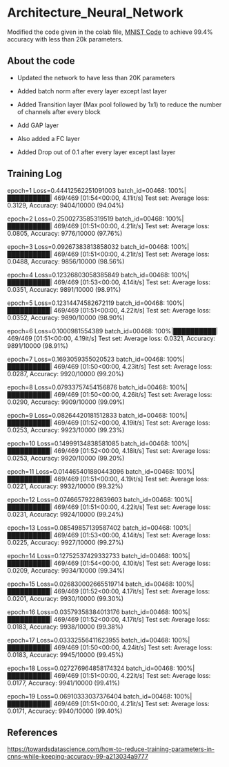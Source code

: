 # Architecture_Neural_Network

Modified the code given in the colab file, [MNIST Code](https://colab.research.google.com/drive/1uJZvJdi5VprOQHROtJIHy0mnY2afjNlx) to achieve 99.4% accuracy with less than 20k parameters. 

## About the code

* Updated the network to have less than 20K parameters

* Added batch norm after every layer except last layer

* Added Transition layer (Max pool followed by 1x1) to reduce the number of channels after every block

* Add GAP layer

* Also added a FC layer

* Added Drop out of 0.1 after every layer except last layer

## Training Log
epoch=1 Loss=0.44412562251091003 batch_id=00468: 100%|██████████| 469/469 [01:54<00:00,  4.11it/s]
Test set: Average loss: 0.3129, Accuracy: 9404/10000 (94.04%)

epoch=2 Loss=0.2500273585319519 batch_id=00468: 100%|██████████| 469/469 [01:51<00:00,  4.21it/s]
Test set: Average loss: 0.0805, Accuracy: 9776/10000 (97.76%)

epoch=3 Loss=0.09267383813858032 batch_id=00468: 100%|██████████| 469/469 [01:51<00:00,  4.21it/s]
Test set: Average loss: 0.0488, Accuracy: 9856/10000 (98.56%)

epoch=4 Loss=0.12326803058385849 batch_id=00468: 100%|██████████| 469/469 [01:53<00:00,  4.14it/s]
Test set: Average loss: 0.0351, Accuracy: 9891/10000 (98.91%)

epoch=5 Loss=0.12314474582672119 batch_id=00468: 100%|██████████| 469/469 [01:51<00:00,  4.22it/s]
Test set: Average loss: 0.0352, Accuracy: 9890/10000 (98.90%)

epoch=6 Loss=0.1000981554389 batch_id=00468: 100%|██████████| 469/469 [01:51<00:00,  4.19it/s]
Test set: Average loss: 0.0321, Accuracy: 9891/10000 (98.91%)

epoch=7 Loss=0.1693059355020523 batch_id=00468: 100%|██████████| 469/469 [01:50<00:00,  4.23it/s]
Test set: Average loss: 0.0287, Accuracy: 9920/10000 (99.20%)

epoch=8 Loss=0.07933757454156876 batch_id=00468: 100%|██████████| 469/469 [01:50<00:00,  4.26it/s]
Test set: Average loss: 0.0290, Accuracy: 9909/10000 (99.09%)

epoch=9 Loss=0.08264420181512833 batch_id=00468: 100%|██████████| 469/469 [01:52<00:00,  4.19it/s]
Test set: Average loss: 0.0253, Accuracy: 9923/10000 (99.23%)

epoch=10 Loss=0.14999134838581085 batch_id=00468: 100%|██████████| 469/469 [01:52<00:00,  4.18it/s]
Test set: Average loss: 0.0253, Accuracy: 9920/10000 (99.20%)

epoch=11 Loss=0.014465401880443096 batch_id=00468: 100%|██████████| 469/469 [01:51<00:00,  4.19it/s]
Test set: Average loss: 0.0221, Accuracy: 9932/10000 (99.32%)

epoch=12 Loss=0.07466579228639603 batch_id=00468: 100%|██████████| 469/469 [01:51<00:00,  4.22it/s]
Test set: Average loss: 0.0231, Accuracy: 9924/10000 (99.24%)

epoch=13 Loss=0.08549857139587402 batch_id=00468: 100%|██████████| 469/469 [01:53<00:00,  4.14it/s]
Test set: Average loss: 0.0225, Accuracy: 9927/10000 (99.27%)

epoch=14 Loss=0.12752537429332733 batch_id=00468: 100%|██████████| 469/469 [01:54<00:00,  4.10it/s]
Test set: Average loss: 0.0209, Accuracy: 9934/10000 (99.34%)

epoch=15 Loss=0.026830002665519714 batch_id=00468: 100%|██████████| 469/469 [01:52<00:00,  4.17it/s]
Test set: Average loss: 0.0201, Accuracy: 9930/10000 (99.30%)

epoch=16 Loss=0.03579358384013176 batch_id=00468: 100%|██████████| 469/469 [01:52<00:00,  4.17it/s]
Test set: Average loss: 0.0183, Accuracy: 9938/10000 (99.38%)

epoch=17 Loss=0.03332556411623955 batch_id=00468: 100%|██████████| 469/469 [01:50<00:00,  4.24it/s]
Test set: Average loss: 0.0183, Accuracy: 9945/10000 (99.45%)

epoch=18 Loss=0.027276964858174324 batch_id=00468: 100%|██████████| 469/469 [01:51<00:00,  4.22it/s]
Test set: Average loss: 0.0177, Accuracy: 9941/10000 (99.41%)

epoch=19 Loss=0.06910333037376404 batch_id=00468: 100%|██████████| 469/469 [01:51<00:00,  4.21it/s]
Test set: Average loss: 0.0171, Accuracy: 9940/10000 (99.40%)

## References
https://towardsdatascience.com/how-to-reduce-training-parameters-in-cnns-while-keeping-accuracy-99-a213034a9777
